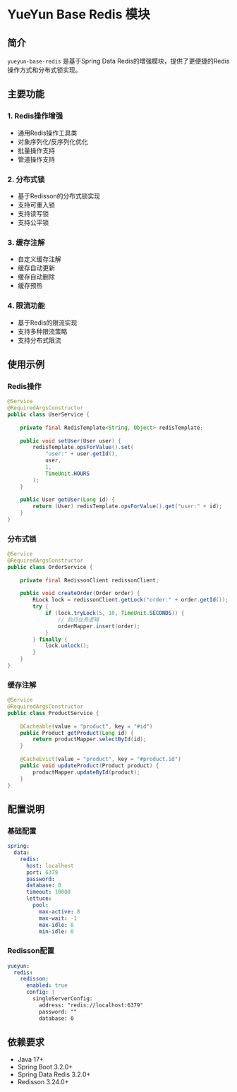 # YueYun Base Redis 模块

## 简介
`yueyun-base-redis` 是基于Spring Data Redis的增强模块，提供了更便捷的Redis操作方式和分布式锁实现。

## 主要功能

### 1. Redis操作增强
- 通用Redis操作工具类
- 对象序列化/反序列化优化
- 批量操作支持
- 管道操作支持

### 2. 分布式锁
- 基于Redisson的分布式锁实现
- 支持可重入锁
- 支持读写锁
- 支持公平锁

### 3. 缓存注解
- 自定义缓存注解
- 缓存自动更新
- 缓存自动删除
- 缓存预热

### 4. 限流功能
- 基于Redis的限流实现
- 支持多种限流策略
- 支持分布式限流

## 使用示例

### Redis操作
```java
@Service
@RequiredArgsConstructor
public class UserService {
    
    private final RedisTemplate<String, Object> redisTemplate;
    
    public void setUser(User user) {
        redisTemplate.opsForValue().set(
            "user:" + user.getId(),
            user,
            1,
            TimeUnit.HOURS
        );
    }
    
    public User getUser(Long id) {
        return (User) redisTemplate.opsForValue().get("user:" + id);
    }
}
```

### 分布式锁
```java
@Service
@RequiredArgsConstructor
public class OrderService {
    
    private final RedissonClient redissonClient;
    
    public void createOrder(Order order) {
        RLock lock = redissonClient.getLock("order:" + order.getId());
        try {
            if (lock.tryLock(5, 10, TimeUnit.SECONDS)) {
                // 执行业务逻辑
                orderMapper.insert(order);
            }
        } finally {
            lock.unlock();
        }
    }
}
```

### 缓存注解
```java
@Service
@RequiredArgsConstructor
public class ProductService {
    
    @Cacheable(value = "product", key = "#id")
    public Product getProduct(Long id) {
        return productMapper.selectById(id);
    }
    
    @CacheEvict(value = "product", key = "#product.id")
    public void updateProduct(Product product) {
        productMapper.updateById(product);
    }
}
```

## 配置说明

### 基础配置
```yaml
spring:
  data:
    redis:
      host: localhost
      port: 6379
      password: 
      database: 0
      timeout: 10000
      lettuce:
        pool:
          max-active: 8
          max-wait: -1
          max-idle: 8
          min-idle: 0
```

### Redisson配置
```yaml
yueyun:
  redis:
    redisson:
      enabled: true
      config: |
        singleServerConfig:
          address: "redis://localhost:6379"
          password: ""
          database: 0
```

## 依赖要求
- Java 17+
- Spring Boot 3.2.0+
- Spring Data Redis 3.2.0+
- Redisson 3.24.0+ 